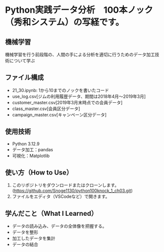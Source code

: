 # Python実践データ分析　100本ノック（秀和システム）の写経です。

## 機械学習
機械学習を行う前段階の、人間の手による分析を適切に行うためのデータ加工技術について学ぶ

## ファイル構成
- 21_30.ipynb: 1から10までのノックを書いたコード
- use_log.csv[ジムの利用履歴データ、期間は2018年4月～2019年3月]
- customer_master.csv[2019年3月末時点での会員データ]
- class_master.csv[会員区分データ]
- campaign_master.csv[キャンペーン区分データ]

## 使用技術
- Python 3.12.9
- データ加工：pandas
- 可視化：Matplotlib

## 使い方（How to Use）
1. このリポジトリをダウンロードまたはクローンします。(https://github.com/Snoge1130/python100knock_1_ch03.git)
2. ファイルをエディタ（VSCodeなど）で開きます。

## 学んだこと（What I Learned）
- データの読み込み、データの全体像を把握する。
- データを整形
- 加工したデータを集計
- データの結合
